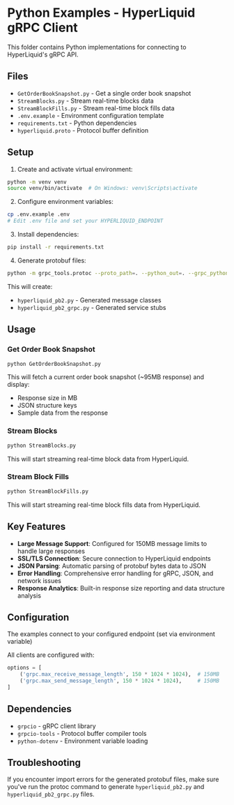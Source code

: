 # Python Examples - HyperLiquid gRPC Client

This folder contains Python implementations for connecting to HyperLiquid's gRPC API.

## Files

- `GetOrderBookSnapshot.py` - Get a single order book snapshot
- `StreamBlocks.py` - Stream real-time blocks data
- `StreamBlockFills.py` - Stream real-time block fills data
- `.env.example` - Environment configuration template
- `requirements.txt` - Python dependencies
- `hyperliquid.proto` - Protocol buffer definition

## Setup

1. Create and activate virtual environment:
```bash
python -m venv venv
source venv/bin/activate  # On Windows: venv\Scripts\activate
```

2. Configure environment variables:
```bash
cp .env.example .env
# Edit .env file and set your HYPERLIQUID_ENDPOINT
```

3. Install dependencies:
```bash
pip install -r requirements.txt
```

4. Generate protobuf files:
```bash
python -m grpc_tools.protoc --proto_path=. --python_out=. --grpc_python_out=. hyperliquid.proto
```

This will create:
- `hyperliquid_pb2.py` - Generated message classes
- `hyperliquid_pb2_grpc.py` - Generated service stubs

## Usage

### Get Order Book Snapshot
```bash
python GetOrderBookSnapshot.py
```
This will fetch a current order book snapshot (~95MB response) and display:
- Response size in MB
- JSON structure keys
- Sample data from the response

### Stream Blocks
```bash
python StreamBlocks.py
```
This will start streaming real-time block data from HyperLiquid.

### Stream Block Fills
```bash
python StreamBlockFills.py
```
This will start streaming real-time block fills data from HyperLiquid.

## Key Features

- **Large Message Support**: Configured for 150MB message limits to handle large responses
- **SSL/TLS Connection**: Secure connection to HyperLiquid endpoints
- **JSON Parsing**: Automatic parsing of protobuf bytes data to JSON
- **Error Handling**: Comprehensive error handling for gRPC, JSON, and network issues
- **Response Analytics**: Built-in response size reporting and data structure analysis

## Configuration

The examples connect to your configured endpoint (set via environment variable)

All clients are configured with:
```python
options = [
    ('grpc.max_receive_message_length', 150 * 1024 * 1024),  # 150MB
    ('grpc.max_send_message_length', 150 * 1024 * 1024),     # 150MB
]
```

## Dependencies

- `grpcio` - gRPC client library
- `grpcio-tools` - Protocol buffer compiler tools
- `python-dotenv` - Environment variable loading

## Troubleshooting

If you encounter import errors for the generated protobuf files, make sure you've run the protoc command to generate `hyperliquid_pb2.py` and `hyperliquid_pb2_grpc.py` files.
